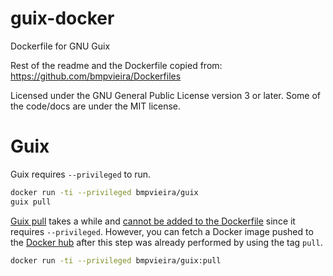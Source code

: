 # guix-docker
Dockerfile for GNU Guix

Rest of the readme and the Dockerfile copied from: https://github.com/bmpvieira/Dockerfiles

Licensed under the GNU General Public License version 3 or later. Some of the code/docs are under the MIT license.

# Guix

Guix requires ```--privileged``` to run.

```bash
docker run -ti --privileged bmpvieira/guix
guix pull
```

[Guix pull](https://www.gnu.org/software/guix/manual/html_node/Invoking-guix-pull.html) takes a while and [cannot be added to the Dockerfile](https://github.com/docker/docker/issues/1916) since it requires ```--privileged```. However, you can fetch a Docker image pushed to the [Docker hub](https://hub.docker.com/r/bmpvieira/guix/tags/) after this step was already performed by using the tag ```pull```.

```bash
docker run -ti --privileged bmpvieira/guix:pull
```
